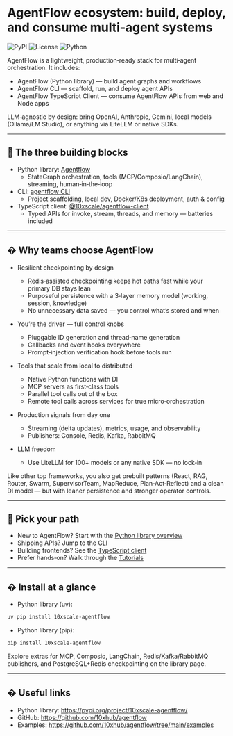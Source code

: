 # AgentFlow ecosystem: build, deploy, and consume multi‑agent systems

![PyPI](https://img.shields.io/pypi/v/10xscale-agentflow?color=blue)
![License](https://img.shields.io/github/license/10xhub/agentflow)
![Python](https://img.shields.io/pypi/pyversions/10xscale-agentflow)

AgentFlow is a lightweight, production‑ready stack for multi‑agent orchestration. It includes:

- AgentFlow (Python library) — build agent graphs and workflows
- AgentFlow CLI — scaffold, run, and deploy agent APIs
- AgentFlow TypeScript Client — consume AgentFlow APIs from web and Node apps

LLM‑agnostic by design: bring OpenAI, Anthropic, Gemini, local models (Ollama/LM Studio), or anything via LiteLLM or native SDKs.

---

## 🚀 The three building blocks

- Python library: [Agentflow](./Agentflow/index.md)
    - StateGraph orchestration, tools (MCP/Composio/LangChain), streaming, human‑in‑the‑loop
- CLI: [agentflow CLI](./cli/index.md)
    - Project scaffolding, local dev, Docker/K8s deployment, auth & config
- TypeScript client: [@10xscale/agentflow-client](./client/index.md)
    - Typed APIs for invoke, stream, threads, and memory — batteries included

---

## � Why teams choose AgentFlow

- Resilient checkpointing by design
    - Redis‑assisted checkpointing keeps hot paths fast while your primary DB stays lean
    - Purposeful persistence with a 3‑layer memory model (working, session, knowledge)
    - No unnecessary data saved — you control what’s stored and when

- You’re the driver — full control knobs
    - Pluggable ID generation and thread‑name generation
    - Callbacks and event hooks everywhere
    - Prompt‑injection verification hook before tools run

- Tools that scale from local to distributed
    - Native Python functions with DI
    - MCP servers as first‑class tools
    - Parallel tool calls out of the box
    - Remote tool calls across services for true micro‑orchestration

- Production signals from day one
    - Streaming (delta updates), metrics, usage, and observability
    - Publishers: Console, Redis, Kafka, RabbitMQ

- LLM freedom
    - Use LiteLLM for 100+ models or any native SDK — no lock‑in

Like other top frameworks, you also get prebuilt patterns (React, RAG, Router, Swarm, SupervisorTeam, MapReduce, Plan‑Act‑Reflect) and a clean DI model — but with leaner persistence and stronger operator controls.

---

## 🧭 Pick your path

- New to AgentFlow? Start with the [Python library overview](./Agentflow/index.md)
- Shipping APIs? Jump to the [CLI](./cli/index.md)
- Building frontends? See the [TypeScript client](./client/index.md)
- Prefer hands‑on? Walk through the [Tutorials](./Tutorial/index.md)

---

## � Install at a glance

- Python library (uv):

```bash
uv pip install 10xscale-agentflow
```

- Python library (pip):

```bash
pip install 10xscale-agentflow
```

Explore extras for MCP, Composio, LangChain, Redis/Kafka/RabbitMQ publishers, and PostgreSQL+Redis checkpointing on the library page.

---

## � Useful links

- Python library: https://pypi.org/project/10xscale-agentflow/
- GitHub: https://github.com/10xhub/agentflow
- Examples: https://github.com/10xhub/agentflow/tree/main/examples
